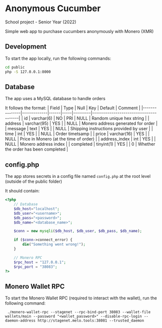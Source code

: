 # Anonymous Cucumber

School project - Senior Year (2022)

Simple web app to purchase cucumbers anonymously with Monero (XMR)

## Development
To start the app locally, run the following commands:
```bash
cd public
php -S 127.0.0.1:8000
```

## Database
The app uses a MySQL database to handle orders

It follows the format:
| Field         | Type        | Null | Key | Default | Comment                                |
|---------------|-------------|------|-----|---------|----------------------------------------|
| id            | varchar(6)  | NO   | PRI | NULL    | Random unique hex string               |
| address       | varchar(95) | YES  |     | NULL    | Monero address generated for order     |
| message       | text        | YES  |     | NULL    | Shipping instructions provided by user |
| time          | int         | YES  |     | NULL    | Order timetsamp                        |
| price         | varchar(16) | YES  |     | NULL    | Price in Monero (at the time of order) |
| address_index | int         | YES  |     | NULL    | Monero address index                   |
| completed     | tinyint(1)  | YES  |     | 0       | Whether the order has been completed   |

## config.php
The app stores secrets in a config file named `config.php` at the root level (outside of the public folder)

It should contain:
```php
<?php
    // Database
    $db_host="localhost";
    $db_user="<username>";
    $db_pass="<password>";
    $db_name="<database_name>";

    $conn = new mysqli($db_host, $db_user, $db_pass, $db_name);

    if ($conn->connect_error) {
        die("Something went wrong!");
    }

    // Monero RPC
    $rpc_host = "127.0.0.1";
    $rpc_port = "38083";
?>
```

## Monero Wallet RPC
To start the Monero Wallet RPC (required to interact with the wallet), run the following command:
```shell
 ./monero-wallet-rpc --stagenet --rpc-bind-port 38083 --wallet-file wallets/main --password "<wallet_password>" --disable-rpc-login --daemon-address http://stagenet.melo.tools:38081 --trusted_daemon
```
